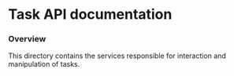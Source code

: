 # Task API documentation
### Overview
This directory contains the services responsible for interaction and manipulation of tasks.